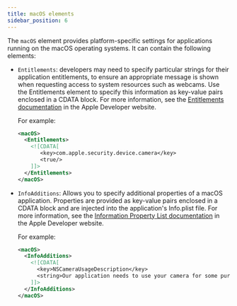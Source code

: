 ```yaml
---
title: macOS elements
sidebar_position: 6
---
```


The `macOS` element provides platform-specific settings for applications running on the macOS operating systems. It can contain the following elements:

- `Entitlements`: developers may need to specify particular strings for their application entitlements, to ensure an appropriate message is shown when requesting access to system resources such as webcams.
  Use the Entitlements element to specify this information as key-value pairs enclosed in a CDATA block. For more information, see the [Entitlements documentation](https://developer.apple.com/documentation/bundleresources/entitlements) in the Apple Developer website.

  For example:

  ```xml
  <macOS>
    <Entitlements>
      <![CDATA[
         <key>com.apple.security.device.camera</key>
         <true/>
      ]]>
    </Entitlements>
  </macOS>
  ```

- `InfoAdditions`: Allows you to specify additional properties of a macOS application. Properties are provided as key-value pairs enclosed in a CDATA block and are injected into the application's Info.plist file.
  For more information, see the [Information Property List documentation](https://developer.apple.com/documentation/bundleresources/information_property_list) in the Apple Developer website.

  For example:

  ```xml
  <macOS>
    <InfoAdditions>
      <![CDATA[
        <key>NSCameraUsageDescription</key>
        <string>Our application needs to use your camera for some purpose</string>
      ]]>
    </InfoAdditions>
  </macOS>
  ```
